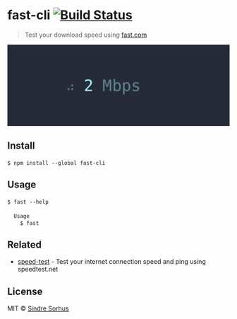 # fast-cli [![Build Status](https://travis-ci.org/sindresorhus/fast-cli.svg?branch=master)](https://travis-ci.org/sindresorhus/fast-cli)

> Test your download speed using [fast.com](https://fast.com)

![](screenshot.gif)


## Install

```
$ npm install --global fast-cli
```


## Usage

```
$ fast --help

  Usage
    $ fast
```


## Related

- [speed-test](https://github.com/sindresorhus/speed-test) - Test your internet connection speed and ping using speedtest.net


## License

MIT © [Sindre Sorhus](https://sindresorhus.com)

